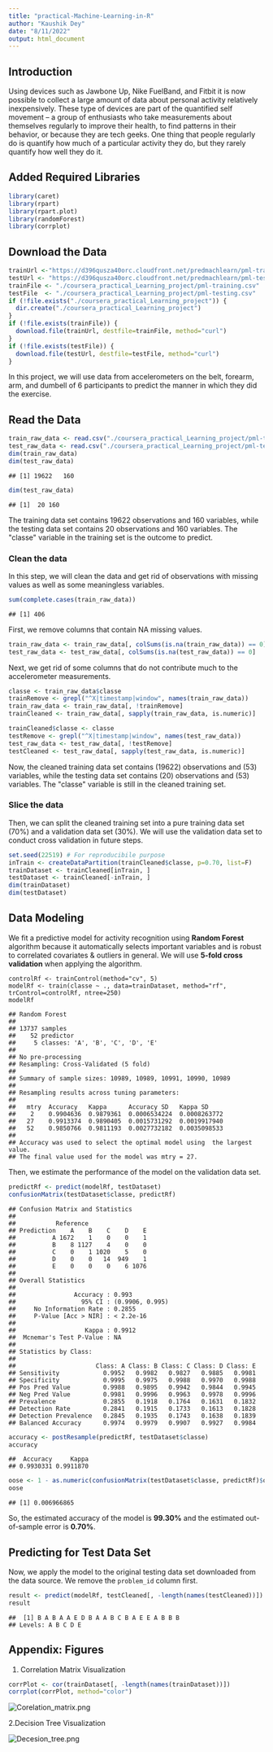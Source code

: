 ```yaml
---
title: "practical-Machine-Learning-in-R"
author: "Kaushik Dey"
date: "8/11/2022"
output: html_document
---
```


## Introduction

Using devices such as Jawbone Up, Nike FuelBand, and Fitbit it is now possible to collect a large amount of data about personal activity relatively inexpensively. These type of devices are part of the quantified self movement – a group of enthusiasts who take measurements about themselves regularly to improve their health, to find patterns in their behavior, or because they are tech geeks. One thing that people regularly do is quantify how much of a particular activity they do, but they rarely quantify how well they do it.

## Added Required Libraries
```r
library(caret)
library(rpart)
library(rpart.plot)
library(randomForest)
library(corrplot)
```

## Download the Data

```r
trainUrl <-"https://d396qusza40orc.cloudfront.net/predmachlearn/pml-training.csv"
testUrl <- "https://d396qusza40orc.cloudfront.net/predmachlearn/pml-testing.csv"
trainFile <- "./coursera_practical_Learning_project/pml-training.csv"
testFile  <- "./coursera_practical_Learning_project/pml-testing.csv"
if (!file.exists("./coursera_practical_Learning_project")) {
  dir.create("./coursera_practical_Learning_project")
}
if (!file.exists(trainFile)) {
  download.file(trainUrl, destfile=trainFile, method="curl")
}
if (!file.exists(testFile)) {
  download.file(testUrl, destfile=testFile, method="curl")
}
```

In this project, we will use data from accelerometers on the belt, forearm, arm, and dumbell of 6 participants to predict the manner in which they did the exercise.


## Read the Data
```r
train_raw_data <- read.csv("./coursera_practical_Learning_project/pml-training.csv")
test_raw_data <- read.csv("./coursera_practical_Learning_project/pml-testing.csv")
dim(train_raw_data)
dim(test_raw_data)
```

```
## [1] 19622   160
```

```r
dim(test_raw_data)
```
```
## [1]  20 160
```
The training data set contains 19622 observations and 160 variables, while the testing data set contains 20 observations and 160 variables. The "classe" variable in the training set is the outcome to predict.

### Clean the data
In this step, we will clean the data and get rid of observations with missing values as well as some meaningless variables.

```r
sum(complete.cases(train_raw_data))
```

```
## [1] 406
```
First, we remove columns that contain NA missing values.

```r
train_raw_data <- train_raw_data[, colSums(is.na(train_raw_data)) == 0]
test_raw_data <- test_raw_data[, colSums(is.na(test_raw_data)) == 0]
```

Next, we get rid of some columns that do not contribute much to the accelerometer measurements.

```r
classe <- train_raw_data$classe
trainRemove <- grepl("^X|timestamp|window", names(train_raw_data))
train_raw_data <- train_raw_data[, !trainRemove]
trainCleaned <- train_raw_data[, sapply(train_raw_data, is.numeric)]

trainCleaned$classe <- classe
testRemove <- grepl("^X|timestamp|window", names(test_raw_data))
test_raw_data <- test_raw_data[, !testRemove]
testCleaned <- test_raw_data[, sapply(test_raw_data, is.numeric)]
```

Now, the cleaned training data set contains (19622) observations and (53) variables, while the testing data set contains (20) observations and (53) variables. The "classe" variable is still in the cleaned training set.

### Slice the data
Then, we can split the cleaned training set into a pure training data set (70%) and a validation data set (30%). We will use the validation data set to conduct cross validation in future steps.

```r
set.seed(22519) # For reproducibile purpose
inTrain <- createDataPartition(trainCleaned$classe, p=0.70, list=F)
trainDataset <- trainCleaned[inTrain, ]
testDataset <- trainCleaned[-inTrain, ]
dim(trainDataset)
dim(testDataset)
```

## Data Modeling
We fit a predictive model for activity recognition using **Random Forest** algorithm because it automatically selects important variables and is robust to correlated covariates & outliers in general. We will use **5-fold cross validation** when applying the algorithm.  
```{r}
controlRf <- trainControl(method="cv", 5)
modelRf <- train(classe ~ ., data=trainDataset, method="rf", trControl=controlRf, ntree=250)
modelRf
```

```
## Random Forest
##
## 13737 samples
##    52 predictor
##     5 classes: 'A', 'B', 'C', 'D', 'E'
##
## No pre-processing
## Resampling: Cross-Validated (5 fold)
##
## Summary of sample sizes: 10989, 10989, 10991, 10990, 10989
##
## Resampling results across tuning parameters:
##
##   mtry  Accuracy   Kappa      Accuracy SD   Kappa SD    
##    2    0.9904636  0.9879361  0.0006534224  0.0008263772
##   27    0.9913374  0.9890405  0.0015731292  0.0019917940
##   52    0.9850766  0.9811193  0.0027732182  0.0035098533
##
## Accuracy was used to select the optimal model using  the largest value.
## The final value used for the model was mtry = 27.
```

Then, we estimate the performance of the model on the validation data set.  


```r
predictRf <- predict(modelRf, testDataset)
confusionMatrix(testDataset$classe, predictRf)
```

```
## Confusion Matrix and Statistics
##
##           Reference
## Prediction    A    B    C    D    E
##          A 1672    1    0    0    1
##          B    8 1127    4    0    0
##          C    0    1 1020    5    0
##          D    0    0   14  949    1
##          E    0    0    0    6 1076
##
## Overall Statistics
##                                          
##                Accuracy : 0.993          
##                  95% CI : (0.9906, 0.995)
##     No Information Rate : 0.2855         
##     P-Value [Acc > NIR] : < 2.2e-16      
##                                          
##                   Kappa : 0.9912         
##  Mcnemar's Test P-Value : NA             
##
## Statistics by Class:
##
##                      Class: A Class: B Class: C Class: D Class: E
## Sensitivity            0.9952   0.9982   0.9827   0.9885   0.9981
## Specificity            0.9995   0.9975   0.9988   0.9970   0.9988
## Pos Pred Value         0.9988   0.9895   0.9942   0.9844   0.9945
## Neg Pred Value         0.9981   0.9996   0.9963   0.9978   0.9996
## Prevalence             0.2855   0.1918   0.1764   0.1631   0.1832
## Detection Rate         0.2841   0.1915   0.1733   0.1613   0.1828
## Detection Prevalence   0.2845   0.1935   0.1743   0.1638   0.1839
## Balanced Accuracy      0.9974   0.9979   0.9907   0.9927   0.9984
```

```r
accuracy <- postResample(predictRf, testDataset$classe)
accuracy
```

```
##  Accuracy     Kappa
## 0.9930331 0.9911870
```

```r
oose <- 1 - as.numeric(confusionMatrix(testDataset$classe, predictRf)$overall[1])
oose
```

```
## [1] 0.006966865
```
So, the estimated accuracy of the model is **99.30%** and the estimated out-of-sample error is **0.70%**.

## Predicting for Test Data Set
Now, we apply the model to the original testing data set downloaded from the data source. We remove the `problem_id` column first.


```r
result <- predict(modelRf, testCleaned[, -length(names(testCleaned))])
result
```

```
##  [1] B A B A A E D B A A B C B A E E A B B B
## Levels: A B C D E
```

## Appendix: Figures
  1. Correlation Matrix Visualization  

```r
corrPlot <- cor(trainDataset[, -length(names(trainDataset))])
corrplot(corrPlot, method="color")
```
![Corelation_matrix.png](Corelation_matrix.png)

2.Decision Tree Visualization

![Decesion_tree.png](Decesion_tree.png)
